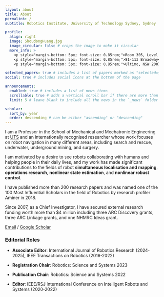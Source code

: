 ```yaml
---
layout: about
title: About
permalink: /
subtitle: Robotics Institute, University of Technology Sydney, Sydney

profile:
  align: right
  image: ShoudongHuang.jpg
  image_circular: false # crops the image to make it circular
  more_info: >
    <p style="margin-bottom: 5px; font-size: 0.85rem;">Room 305, Level 9, Building&nbsp;11</p>
    <p style="margin-bottom: 5px; font-size: 0.85rem;">81-113 Broadway</p>
    <p style="margin-bottom: 5px; font-size: 0.85rem;">Ultimo, NSW 2007, Australia</p>

selected_papers: true # includes a list of papers marked as "selected={true}"
social: true # includes social icons at the bottom of the page

announcements:
  enabled: true # includes a list of news items
  scrollable: true # adds a vertical scroll bar if there are more than 3 news items
  limit: 5 # leave blank to include all the news in the `_news` folder

scholar:
  sort_by: year
  order: descending # can be either "ascending" or "descending"
---
```


I am a Professor in the School of Mechanical and Mechatronic Engineering at [UTS](https://www.uts.edu.au/) and an internationally recognised researcher whose work focuses on robot navigation in many different areas, including search and rescue, underwater, underground mining, and surgery.

I am motivated by a desire to see robots collaborating with humans and helping people in their daily lives, and my work has made significant contributions to the fields of robot **simultaneous localisation and mapping**, **operations research**, **nonlinear state estimation**, and **nonlinear robust control**.

I have published more than 200 research papers and was named one of the 100 Most Influential Scholars in the field of Robotics by research profiler Aminer in 2018. 

Since 2007, as a Chief Investigator, I have secured external research funding worth more than $4 million including three ARC Discovery grants, three ARC Linkage grants, and one NHMRC Ideas grant. 

[Email](mailto:Shoudong.Huang@uts.edu.au) / [Google Scholar](https://scholar.google.com/citations?user=DMsPWz0AAAAJ&hl=en&oi=ao)

### Editorial Roles

- **Associate Editor**: International Journal of Robotics Research (2024-2025), IEEE Transactions on Robotics (2019-2022)

- **Registration Chair**: Robotics: Science and Systems 2023

- **Publication Chair**: Robotics: Science and Systems 2022

- **Editor**: IEEE/RSJ International Conference on Intelligent Robots and Systems (2020-2022)

<div style="text-align: center; margin: 40px 0;">
<script type='text/javascript' id='clustrmaps' src='//cdn.clustrmaps.com/map_v2.js?cl=ffffff&w=a&t=n&d=rD8aligMQ58xOcqAUjUro-AELdIPY-QtfhjuTHMV_U8'></script>
</div>
